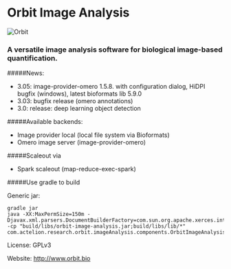# Orbit Image Analysis
![Orbit](src/main/resources/resource/orbit_round_64.png)

### A versatile image analysis software for biological image-based quantification.

#####News:
* 3.05: image-provider-omero 1.5.8. with configuration dialog, HiDPI bugfix (windows), latest bioformats lib 5.9.0
* 3.03: bugfix release (omero annotations)
* 3.0: release: deep learning object detection

#####Available backends:

* Image provider local (local file system via Bioformats)
* Omero image server (image-provider-omero)

#####Scaleout via

* Spark scaleout (map-reduce-exec-spark)

#####Use gradle to build

Generic jar:

    gradle jar
    java -XX:MaxPermSize=150m -Djavax.xml.parsers.DocumentBuilderFactory=com.sun.org.apache.xerces.internal.jaxp.DocumentBuilderFactoryImpl -cp "build/libs/orbit-image-analysis.jar;build/libs/lib/*" com.actelion.research.orbit.imageAnalysis.components.OrbitImageAnalysis

License: GPLv3

Website: http://www.orbit.bio
